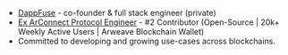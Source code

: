 - <a href='https://www.dappfuse.com'>DappFuse</a> - co-founder & full stack engineer (private)
- <a href='https://github.com/arconnectio/ArConnect/graphs/contributors'>Ex ArConnect Protocol Engineer</a> - #2 Contributor (Open-Source | 20k+ Weekly Active Users | Arweave Blockchain Wallet)
- Committed to developing and growing use-cases across blockchains.
